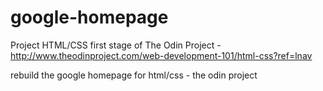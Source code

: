 # google-homepage

Project HTML/CSS first stage of The Odin Project - http://www.theodinproject.com/web-development-101/html-css?ref=lnav

rebuild the google homepage for html/css - the odin project

